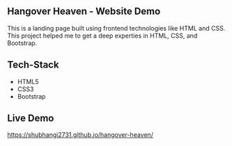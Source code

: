 ## Hangover Heaven - Website Demo
This is a landing page built using frontend technologies like HTML and CSS. This project helped me to get a deep experties in HTML, CSS, and Bootstrap.

## Tech-Stack
- HTML5
- CSS3
- Bootstrap

## Live Demo
https://shubhangi2731.github.io/hangover-heaven/
